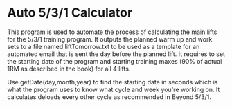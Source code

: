 # Auto 5/3/1 Calculator

This program is used to automate the process of calculating the main lifts for the 5/3/1 training program. It outputs the planned warm up and work sets to a file named liftTomorrow.txt to be used as a template for an automated email that is sent the day before the planned lift. It requires to set the starting date of the program and starting training maxes (90% of actual 1RM as described in the book) for all 4 lifts.

Use getDate(day,month,year) to find the starting date in seconds which is what the program uses to know what cycle and week you're working on. It calculates deloads every other cycle as recommended in Beyond 5/3/1.
